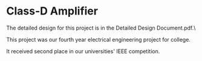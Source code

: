 # Class-D Amplifier

The detailed design for this project is in the Detailed Design Document.pdf.\

This project was our fourth year electrical engineering project for college.

It received second place in our universities' IEEE competition.
